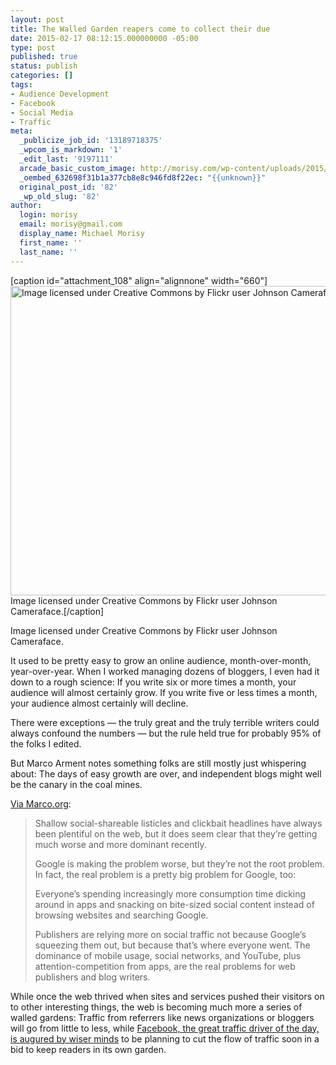 ```yaml
---
layout: post
title: The Walled Garden reapers come to collect their due
date: 2015-02-17 08:12:15.000000000 -05:00
type: post
published: true
status: publish
categories: []
tags:
- Audience Development
- Facebook
- Social Media
- Traffic
meta:
  _publicize_job_id: '13189718375'
  _wpcom_is_markdown: '1'
  _edit_last: '9197111'
  arcade_basic_custom_image: http://morisy.com/wp-content/uploads/2015/02/6378303295_424f5378d6_b.jpg
  _oembed_632698f31b1a377cb8e8c946fd8f22ec: "{{unknown}}"
  original_post_id: '82'
  _wp_old_slug: '82'
author:
  login: morisy
  email: morisy@gmail.com
  display_name: Michael Morisy
  first_name: ''
  last_name: ''
---
```

<p>[caption id="attachment_108" align="alignnone" width="660"]<a href="https://www.flickr.com/photos/54459164@N00/6378303295"><img class="size-full wp-image-108" src="{{ site.baseurl }}/assets/6378303295_424f5378d6_b-1.jpg" alt="Image licensed under Creative Commons by Flickr user Johnson Cameraface." width="660" height="495" /></a> Image licensed under Creative Commons by Flickr user Johnson Cameraface.[/caption]</p>
<p>Image licensed under Creative Commons by Flickr user Johnson Cameraface.</p>
<p>It used to be pretty easy to grow an online audience, month-over-month, year-over-year. When I worked managing dozens of bloggers, I even had it down to a rough science: If you write six or more times a month, your audience will almost certainly grow. If you write five or less times a month, your audience almost certainly will decline.</p>
<p>There were exceptions — the truly great and the truly terrible writers could always confound the numbers — but the rule held true for probably 95% of the folks I edited.</p>
<p>But Marco Arment notes something folks are still mostly just whispering about: The days of easy growth are over, and independent blogs might well be the canary in the coal mines.</p>
<p><a href="http://www.marco.org/2015/02/16/google-and-blogs-shit">Via Marco.org</a>:</p>
<blockquote><p>Shallow social-shareable listicles and clickbait headlines have always been plentiful on the web, but it does seem clear that they’re getting much worse and more dominant recently.</p>
<p>Google is making the problem worse, but they’re not the root problem. In fact, the real problem is a pretty big problem for Google, too:</p>
<p>Everyone’s spending increasingly more consumption time dicking around in apps and snacking on bite-sized social content instead of browsing websites and searching Google.</p>
<p>Publishers are relying more on social traffic not because Google’s squeezing them out, but because that’s where everyone went. The dominance of mobile usage, social networks, and YouTube, plus attention-competition from apps, are the real problems for web publishers and blog writers.</p></blockquote>
<p>While once the web thrived when sites and services pushed their visitors on to other interesting things, the web is becoming much more a series of walled gardens: Traffic from referrers like news organizations or bloggers will go from little to less, while <a href="http://www.niemanlab.org/2015/01/is-publishers-facebook-free-ride-coming-to-a-end/">Facebook, the great traffic driver of the day, is augured by wiser minds</a> to be planning to cut the flow of traffic soon in a bid to keep readers in its own garden.</p>
